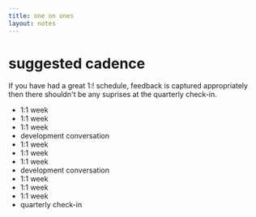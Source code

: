 ```yaml
---
title: one on ones
layout: notes
---
```


# suggested cadence
If you have had a great 1:! schedule, feedback is captured appropriately then there shouldn't be any suprises at the quarterly check-in.

- 1:1 week
- 1:1 week
- 1:1 week
- development conversation
- 1:1 week
- 1:1 week
- 1:1 week
- development conversation
- 1:1 week
- 1:1 week
- 1:1 week
- quarterly check-in
